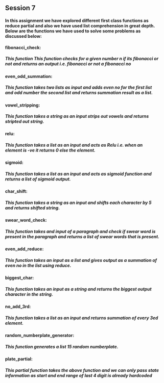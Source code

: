 ## Session 7

#### In this assignment we have explored different first class functions as reduce partial and also we have used list comprehension in great depth. Below are the functions we have used to solve some problems as discussed below:

#### fibonacci_check:

##### This function This function checks for a given number n if its fibonacci or not and returns an output i.e. fibonacci or not a fibonacci no



#### even_odd_summation:

##### This function takes two lists as input and adds even no for the first list and odd number the second list and returns summation result as a list.



#### vowel_stripping:

##### This function takes a string as an input strips out vowels and returns stripted out string.



#### relu:

##### This function takes a list as an input and acts as Relu i.e. when an element is -ve it returns 0 else the element.



#### sigmoid:

##### This function takes a list as an input and acts as sigmoid function and returns a list of sigmoid output.



#### char_shift:

##### This function takes a string as an input and shifts each character by 5 and returns shifted string.



#### swear_word_check:

##### This function takes and input of a paragraph and check if swear word is present in the paragraph and returns a list of swear words that is present.



#### even_add_reduce:

##### This function takes an input as a list and gives output as a summation of even no in the list using reduce.



#### biggest_char:

##### This function takes an input as a string and returns the biggest output character in the string.



#### no_add_3rd:

##### This function takes a list as an input and returns summation of every 3ed element.



#### random_numberplate_generator:

##### This function generates a list 15 random numberplate.



#### plate_partial:

##### This partial function takes the above function and we can only pass state information as start and end range of last 4 digit is already hardcoded